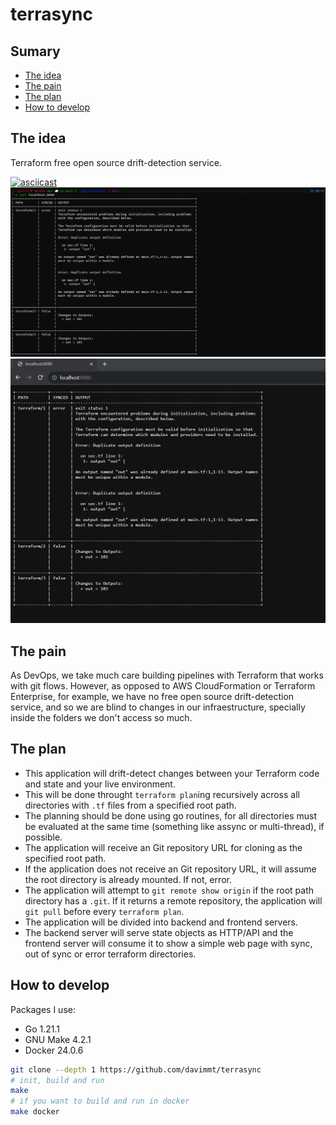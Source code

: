 # terrasync

## Sumary
- [The idea](#the-idea)
- [The pain](#the-pain)
- [The plan](#the-plan)
- [How to develop](#how-to-develop)

## The idea
Terraform free open source drift-detection service.

[![asciicast](https://asciinema.org/a/2tC6k7w6K5xKVAAzhUc6iplAk.svg)](https://asciinema.org/a/2tC6k7w6K5xKVAAzhUc6iplAk)
![2023-10-05-output-cli](./docs/imgs/2023-10-05-output-cli.png)
![2023-10-05-output-chrome](./docs/imgs/2023-10-05-output-chrome.png)

## The pain
As DevOps, we take much care building pipelines with Terraform that works with git flows. However, as opposed to AWS CloudFormation or Terraform Enterprise, for example, we have no free open source drift-detection service, and so we are blind to changes in our infraestructure, specially inside the folders we don't access so much.

## The plan
- This application will drift-detect changes between your Terraform code and state and your live environment.
- This will be done throught `terraform plan`ing recursively across all directories with `.tf` files from a specified root path.
- The planning should be done using go routines, for all directories must be evaluated  at the same time (something like assync or multi-thread), if possible.
- The application will receive an Git repository URL for cloning as the specified root path.
- If the application does not receive an Git repository URL, it will assume the root directory is already mounted. If not, error.
- The application will attempt to `git remote show origin` if the root path directory has a `.git`. If it returns a remote repository, the application will `git pull` before every `terraform plan`.
- The application will be divided into backend and frontend servers.
- The backend server will serve state objects as HTTP/API and the frontend server will consume it to show a simple web page with sync, out of sync or error terraform directories.

## How to develop

Packages I use:
- Go 1.21.1
- GNU Make 4.2.1
- Docker 24.0.6

```bash
git clone --depth 1 https://github.com/davimmt/terrasync
# init, build and run
make
# if you want to build and run in docker
make docker
```
